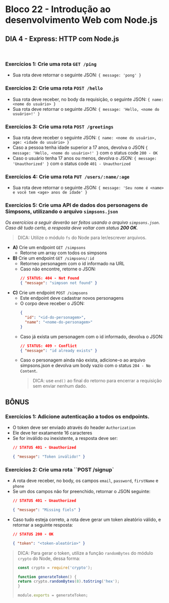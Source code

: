 # **Bloco 22 -** Introdução ao desenvolvimento Web com Node.js

## DIA 4 - Express: HTTP com Node.js

&nbsp;

### **Exercícios 1:** Crie uma rota `GET /ping`
  * Sua rota deve retornar o seguinte JSON: `{ message: 'pong' }`

### **Exercícios 2:** Crie uma rota `POST /hello`
  * Sua rota deve receber, no body da requisição, o seguinte JSON: `{ name: <nome do usuário> }`
  * Sua rota deve retornar o seguinte JSON: `{ message: 'Hello, <nome do usuário>!' }`

### **Exercícios 3:** Crie uma rota `POST /greetings`
  * Sua rota deve receber o seguinte JSON: `{ name: <nome do usuário>, age: <idade do usuário> }`
  * Caso a pessoa tenha idade superior a 17 anos, devolva o JSON `{ message: 'Hello, <nome do usuário>!' }` com o status code `200 - OK`
  * Caso o usuário tenha 17 anos ou menos, devolva o JSON: `{ message: 'Unauthorized' }` com o status code `401 - Unauthorized`

### **Exercícios 4:** Crie uma rota `PUT /users/:name/:age`
  * Sua rota deve retornar o seguinte JSON: `{ message: 'Seu nome é <name> e você tem <age> anos de idade' }`

### **Exercícios 5:** Crie uma API de dados dos personagens de Simpsons, utilizando o arquivo `simpsons.json`
*Os exercícios a seguir deverão ser feitos usando o arquivo `simpsons.json`. Caso dê tudo certo, a resposta deve voltar com status **200 OK**.*

> DICA: Utilize o módulo `fs` do Node para ler/escrever arquivos.

  * **A)** Crie um endpoint `GET /simpsons`
    * Retorne um array com todos os simpsons
  * **B)** Crie um endpoint `GET /simpsons/:id`
    * Retorneo personagem com o id informado na URL
    * Caso não encontre, retorne o JSON:
      ```json
      // STATUS: 404 - Not Found
      { "message": "simpson not found" }
      ```
  * **C)** Crie um endpoint `POST /simpsons`
    * Este endpoint deve cadastrar novos personagens
    * O corpo deve receber o JSON:
      ```json
      {
        "id": "<id-do-personagem>",
        "name": "<nome-do-personagem>"
      }
      ```
    * Caso já exista um personagem com o id informado, devolva o JSON:
      ```json
      // STATUS: 409 - Conflict
      { "message": "id already exists" }
      ```
    * Caso o personagem ainda não exista, adicione-o ao arquivo simpsons.json e devolva um body vazio com o status `204 - No Content`.
      > DICA: use `end()` ao final do retorno para encerrar a requisição sem enviar nenhum dado.

## **BÔNUS**

### **Exercícios 1:** Adicione autenticação a todos os endpoints.
  * O token deve ser enviado através do header `Authorization`
  * Ele deve ter exatamente 16 caracteres
  * Se for inválido ou inexistente, a resposta deve ser:
    ```json
    // STATUS 401 - Unauthorized

    { "message": "Token inválido!" }
    ```

### **Exercícios 2:** Crie uma rota ``POST /signup`
  * A rota deve receber, no body, os campos `email`, `password`, `firstName` e `phone`
  * Se um dos campos não for preenchido, retornar o JSON seguinte:
    ```json
    // STATUS 401 - Unauthorized

    { "message": "Missing fiels" }
    ```
  * Caso tudo esteja correto, a rota deve gerar um token aleatório válido, e retornar a seguinte resposta:
      ```json
      // STATUS 200 - OK

      { "token": "<token-aleatório>" }
      ```
  > DICA: Para gerar o token, utilize a função `randomBytes` do módulo `crypto` do Node, dessa forma:
  >
  > ```js
  > const crypto = require('crypto');
  >
  > function generateToken() {
  > return crypto.randomBytes(8).toString('hex');
  > }
  >
  > module.exports = generateToken;
  > ```
